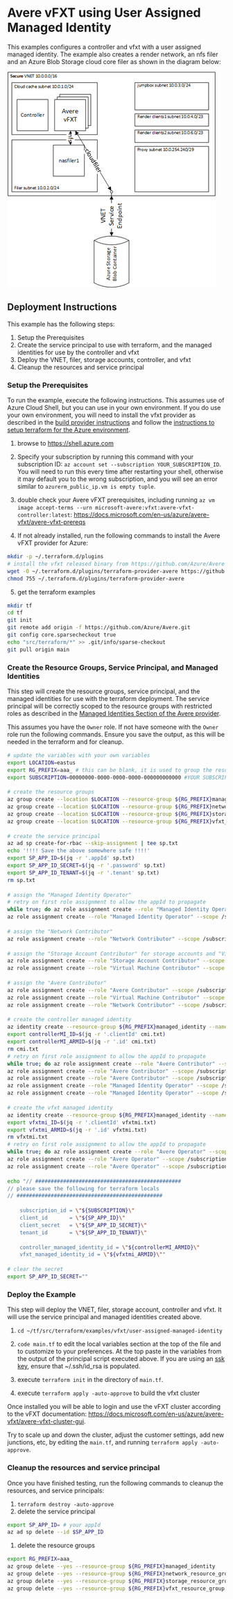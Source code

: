 # Avere vFXT using User Assigned Managed Identity

This examples configures a controller and vfxt with a user assigned managed identity.  The example also creates a render network, an nfs filer and an Azure Blob Storage cloud core filer as shown in the diagram below:

![The architecture](../../../../../docs/images/terraform/userassignedmi.png)

## Deployment Instructions

This example has the following steps:

1. Setup the Prerequisites
1. Create the service principal to use with terraform, and the managed identities for use by the controller and vfxt
1. Deploy the VNET, filer, storage accounts, controller, and vfxt
1. Cleanup the resources and service principal

### Setup the Prerequisites

To run the example, execute the following instructions.  This assumes use of Azure Cloud Shell, but you can use in your own environment.  If you do use your own environment, you will need to install the vfxt provider as described in the [build provider instructions](../../../providers/terraform-provider-avere#build-the-terraform-provider-binary) and follow the [instructions to setup terraform for the Azure environment](https://docs.microsoft.com/en-us/azure/terraform/terraform-install-configure).

1. browse to https://shell.azure.com

2. Specify your subscription by running this command with your subscription ID:  ```az account set --subscription YOUR_SUBSCRIPTION_ID```.  You will need to run this every time after restarting your shell, otherwise it may default you to the wrong subscription, and you will see an error similar to `azurerm_public_ip.vm is empty tuple`.

3. double check your Avere vFXT prerequisites, including running `az vm image accept-terms --urn microsoft-avere:vfxt:avere-vfxt-controller:latest`: https://docs.microsoft.com/en-us/azure/avere-vfxt/avere-vfxt-prereqs

4. If not already installed, run the following commands to install the Avere vFXT provider for Azure:
```bash
mkdir -p ~/.terraform.d/plugins
# install the vfxt released binary from https://github.com/Azure/Avere
wget -O ~/.terraform.d/plugins/terraform-provider-avere https://github.com/Azure/Avere/releases/download/tfprovider_v0.9.12/terraform-provider-avere
chmod 755 ~/.terraform.d/plugins/terraform-provider-avere
```

5. get the terraform examples
```bash
mkdir tf
cd tf
git init
git remote add origin -f https://github.com/Azure/Avere.git
git config core.sparsecheckout true
echo "src/terraform/*" >> .git/info/sparse-checkout
git pull origin main
```

### Create the Resource Groups, Service Principal, and Managed Identities

This step will create the resource groups, service principal, and the managed identities for use with the terraform deployment.  The service principal will be correctly scoped to the resource groups with restricted roles as described in the [Managed Identities Section of the Avere provider](../../../providers/terraform-provider-avere#managed-identities).

This assumes you have the `Owner` role.  If not have someone with the `Owner` role run the following commands.  Ensure you save the output, as this will be needed in the terraform and for cleanup.

```bash
# update the variables with your own variables
export LOCATION=eastus
export RG_PREFIX=aaa_ # this can be blank, it is used to group the resource groups together
export SUBSCRIPTION=00000000-0000-0000-0000-000000000000 #YOUR SUBSCRIPTION

# create the resource groups
az group create --location $LOCATION --resource-group ${RG_PREFIX}managed_identity
az group create --location $LOCATION --resource-group ${RG_PREFIX}network_resource_group
az group create --location $LOCATION --resource-group ${RG_PREFIX}storage_resource_group
az group create --location $LOCATION --resource-group ${RG_PREFIX}vfxt_resource_group

# create the service principal
az ad sp create-for-rbac --skip-assignment | tee sp.txt
echo '!!!! Save the above somewhere safe !!!!'
export SP_APP_ID=$(jq -r '.appId' sp.txt)
export SP_APP_ID_SECRET=$(jq -r '.password' sp.txt)
export SP_APP_ID_TENANT=$(jq -r '.tenant' sp.txt)
rm sp.txt

# assign the "Managed Identity Operator"
# retry on first role assignment to allow the appId to propagate
while true; do az role assignment create --role "Managed Identity Operator" --scope /subscriptions/$SUBSCRIPTION/resourceGroups/${RG_PREFIX}managed_identity --assignee $SP_APP_ID; [ $? -eq 0  ] && break; sleep 10; done
az role assignment create --role "Managed Identity Operator" --scope /subscriptions/$SUBSCRIPTION/resourceGroups/${RG_PREFIX}vfxt_resource_group --assignee $SP_APP_ID

# assign the "Network Contributor"
az role assignment create --role "Network Contributor" --scope /subscriptions/$SUBSCRIPTION/resourceGroups/${RG_PREFIX}network_resource_group --assignee $SP_APP_ID

# assign the "Storage Account Contributor" for storage accounts and "Virtual Machine Contributor" for NFS Filers
az role assignment create --role "Storage Account Contributor" --scope /subscriptions/$SUBSCRIPTION/resourceGroups/${RG_PREFIX}storage_resource_group --assignee $SP_APP_ID
az role assignment create --role "Virtual Machine Contributor" --scope /subscriptions/$SUBSCRIPTION/resourceGroups/${RG_PREFIX}storage_resource_group --assignee $SP_APP_ID

# assign the "Avere Contributor"
az role assignment create --role "Avere Contributor" --scope /subscriptions/$SUBSCRIPTION/resourceGroups/${RG_PREFIX}vfxt_resource_group --assignee $SP_APP_ID
az role assignment create --role "Virtual Machine Contributor" --scope /subscriptions/$SUBSCRIPTION/resourceGroups/${RG_PREFIX}vfxt_resource_group --assignee $SP_APP_ID
az role assignment create --role "Network Contributor" --scope /subscriptions/$SUBSCRIPTION/resourceGroups/${RG_PREFIX}vfxt_resource_group --assignee $SP_APP_ID

# create the controller managed identity
az identity create --resource-group ${RG_PREFIX}managed_identity --name controllermi | tee cmi.txt
export controllerMI_ID=$(jq -r '.clientId' cmi.txt)
export controllerMI_ARMID=$(jq -r '.id' cmi.txt)
rm cmi.txt
# retry on first role assignment to allow the appId to propagate
while true; do az role assignment create --role "Avere Contributor" --scope /subscriptions/$SUBSCRIPTION/resourceGroups/${RG_PREFIX}vfxt_resource_group --assignee $controllerMI_ID ; [ $? -eq 0  ] && break; sleep 10; done
az role assignment create --role "Avere Contributor" --scope /subscriptions/$SUBSCRIPTION/resourceGroups/${RG_PREFIX}network_resource_group --assignee $controllerMI_ID 
az role assignment create --role "Avere Contributor" --scope /subscriptions/$SUBSCRIPTION/resourceGroups/${RG_PREFIX}storage_resource_group --assignee $controllerMI_ID 
az role assignment create --role "Managed Identity Operator" --scope /subscriptions/$SUBSCRIPTION/resourceGroups/${RG_PREFIX}vfxt_resource_group --assignee $controllerMI_ID 
az role assignment create --role "Managed Identity Operator" --scope /subscriptions/$SUBSCRIPTION/resourceGroups/${RG_PREFIX}managed_identity --assignee $controllerMI_ID 

# create the vfxt managed identity
az identity create --resource-group ${RG_PREFIX}managed_identity --name vfxtmi | tee vfxtmi.txt
export vfxtmi_ID=$(jq -r '.clientId' vfxtmi.txt)
export vfxtmi_ARMID=$(jq -r '.id' vfxtmi.txt)
rm vfxtmi.txt
# retry on first role assignment to allow the appId to propagate
while true; do az role assignment create --role "Avere Operator" --scope /subscriptions/$SUBSCRIPTION/resourceGroups/${RG_PREFIX}vfxt_resource_group --assignee $vfxtmi_ID ; [ $? -eq 0  ] && break; sleep 10; done
az role assignment create --role "Avere Operator" --scope /subscriptions/$SUBSCRIPTION/resourceGroups/${RG_PREFIX}network_resource_group --assignee $vfxtmi_ID 
az role assignment create --role "Avere Operator" --scope /subscriptions/$SUBSCRIPTION/resourceGroups/${RG_PREFIX}storage_resource_group --assignee $vfxtmi_ID 

echo "// ###############################################
// please save the following for terraform locals
// ###############################################

    subscription_id = \"${SUBSCRIPTION}\"
    client_id       = \"${SP_APP_ID}\"
    client_secret   = \"${SP_APP_ID_SECRET}\"
    tenant_id       = \"${SP_APP_ID_TENANT}\"

    controller_managed_identity_id = \"${controllerMI_ARMID}\"
    vfxt_managed_identity_id = \"${vfxtmi_ARMID}\""

# clear the secret
export SP_APP_ID_SECRET=""
```

### Deploy the Example

This step will deploy the VNET, filer, storage account, controller and vfxt.  It will use the service principal and managed identities created above.

1. `cd ~/tf/src/terraform/examples/vfxt/user-assigned-managed-identity`

2. `code main.tf` to edit the local variables section at the top of the file and to customize to your preferences.  At the top paste in the variables from the output of the principal script executed above.  If you are using an [ssk key](https://docs.microsoft.com/en-us/azure/virtual-machines/linux/mac-create-ssh-keys), ensure that ~/.ssh/id_rsa is populated.

3. execute `terraform init` in the directory of `main.tf`.

4. execute `terraform apply -auto-approve` to build the vfxt cluster

Once installed you will be able to login and use the vFXT cluster according to the vFXT documentation: https://docs.microsoft.com/en-us/azure/avere-vfxt/avere-vfxt-cluster-gui.

Try to scale up and down the cluster, adjust the customer settings, add new junctions, etc, by editing the `main.tf`, and running `terraform apply -auto-approve`.

### Cleanup the resources and service principal

Once you have finished testing, run the following commands to cleanup the resources, and service principals:

1. `terraform destroy -auto-approve`
1. delete the service principal
```bash
export SP_APP_ID= # your appId
az ad sp delete --id $SP_APP_ID
```
1. delete the resource groups
```bash
export RG_PREFIX=aaa_
az group delete --yes --resource-group ${RG_PREFIX}managed_identity
az group delete --yes --resource-group ${RG_PREFIX}network_resource_group
az group delete --yes --resource-group ${RG_PREFIX}storage_resource_group
az group delete --yes --resource-group ${RG_PREFIX}vfxt_resource_group
```
